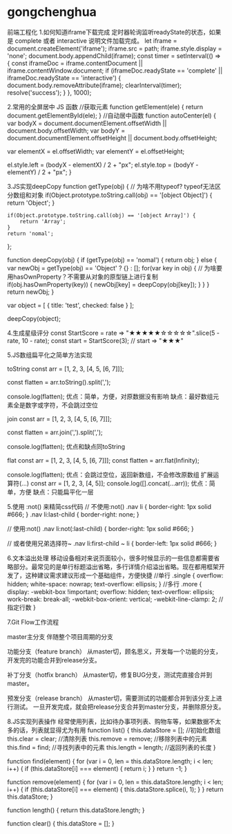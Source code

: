 # gongchenghua
前端工程化
1.如何知道iframe下载完成
定时器轮询监听readyState的状态，如果是 complete 或者 interactive 说明文件加载完成。
let iframe = document.createElement('iframe');
iframe.src = path;
iframe.style.display = 'none';
document.body.appendChild(iframe);
const timer = setInterval(() => {
    const iframeDoc = iframe.contentDocument || iframe.contentWindow.document;
    if (iframeDoc.readyState == 'complete' || iframeDoc.readyState == 'interactive') {
        document.body.removeAttribute(iframe);
        clearInterval(timer);
        resolve('success');
    }
}, 1000);

2.常用的全屏居中 JS 函数
//获取元素
function getElement(ele) {
  return document.getElementById(ele);
}
//自动居中函数
function autoCenter(el) {
  var bodyX = document.documentElement.offsetWidth || document.body.offsetWidth;
  var bodyY =
    document.documentElement.offsetHeight || document.body.offsetHeight;

  var elementX = el.offsetWidth;
  var elementY = el.offsetHeight;

  el.style.left = (bodyX - elementX) / 2 + "px";
  el.style.top = (bodyY - elementY) / 2 + "px";
}

3.JS实现deepCopy
function getType(obj) {
    // 为啥不用typeof? typeof无法区分数组和对象
    if(Object.prototype.toString.call(obj) == '[object Object]') {
        return 'Object';
    }

    if(Object.prototype.toString.call(obj) == '[object Array]') {
        return 'Array';
    }
    return 'nomal';
};

function deepCopy(obj) {
    if (getType(obj) == 'nomal') {
        return obj;
    } else {
        var newObj = getType(obj) == 'Object' ? {} : [];
        for(var key in obj) {
            // 为啥要用hasOwnProperty？不需要从对象的原型链上进行复制
            if(obj.hasOwnProperty(key)) {
                newObj[key] = deepCopy(obj[key]);
            }
        }
    }
    return newObj;
}


var object = [
  {
    title: 'test',
    checked: false
  }
];

deepCopy(object);

4.生成星级评分
const StartScore = rate => "★★★★★☆☆☆☆☆".slice(5 - rate, 10 - rate);
const start = StartScore(3);
// start => "★★★"

5.JS数组扁平化之简单方法实现

toString
const arr = [1, 2, 3, [4, 5, [6, 7]]];

const flatten = arr.toString().split(',');

console.log(flatten);
优点：简单，方便，对原数据没有影响 缺点：最好数组元素全是数字或字符，不会跳过空位

join
const arr = [1, 2, 3, [4, 5, [6, 7]]];

const flatten = arr.join(',').split(',');

console.log(flatten);
优点和缺点同toString

flat
const arr = [1, 2, 3, [4, 5, [6, 7]]];
const flatten = arr.flat(Infinity);

console.log(flatten);
优点：会跳过空位，返回新数组，不会修改原数组
扩展运算符(...)
const arr = [1, 2, 3, [4, 5]];
console.log([].concat(...arr));
优点：简单，方便 缺点：只能扁平化一层

5.使用 :not() 来精简css代码
// 不使用:not()
.nav li {
  border-right: 1px solid #666;
}
.nav li:last-child {
  border-right: none;
}

// 使用:not()
.nav li:not(:last-child) {
  border-right: 1px solid #666;
}

// 或者使用兄弟选择符~
.nav li:first-child ~ li {
  border-left: 1px solid #666;
}

6.文本溢出处理
移动设备相对来说页面较小，很多时候显示的一些信息都需要省略部分。最常见的是单行标题溢出省略，多行详情介绍溢出省略。现在都用框架开发了，这种建议需求建议形成一个基础组件，方便快捷
//单行
.single {
  overflow: hidden;
  white-space: nowrap;
  text-overflow: ellipsis;
}
//多行
.more {
  display: -webkit-box !important;
  overflow: hidden;
  text-overflow: ellipsis;
  work-break: break-all;
  -webkit-box-orient: vertical;
  -webkit-line-clamp: 2; //指定行数
}

7.Git Flow工作流程

master主分支
伴随整个项目周期的分支

功能分支（feature branch）
从master切，顾名思义，开发每一个功能的分支，开发完的功能合并到release分支。

补丁分支（hotfix branch）
从master切，修复BUG分支，测试完直接合并到master。

预发分支（release branch）
从master切，需要测试的功能都合并到该分支上进行测试。
一旦开发完成，就会把release分支合并到master分支，并删除原分支。

8.JS实现列表操作
经常使用列表，比如待办事项列表、购物车等，如果数据不太多的话，列表就显得尤为有用
function list() {
    this.dataStore = []; //初始化数组
    this.clear = clear; //清除列表
    this.remove = remove; //移除列表中的元素
    this.find = find; //寻找列表中的元素
    this.length = length; //返回列表的长度
}

function find(element) {
    for (var i = 0, len = this.dataStore.length; i < len; i++) {
        if (this.dataStore[i] === element) {
            return i;
        }
    }
    return -1;
}

function remove(element) {
    for (var i = 0, len = this.dataStore.length; i < len; i++) {
        if (this.dataStore[i] === element) {
            this.dataStore.splice(i, 1);
        }
    }
    return this.dataStore;
}

function length() {
    return this.dataStore.length;
}

function clear() {
    this.dataStore = [];
}
